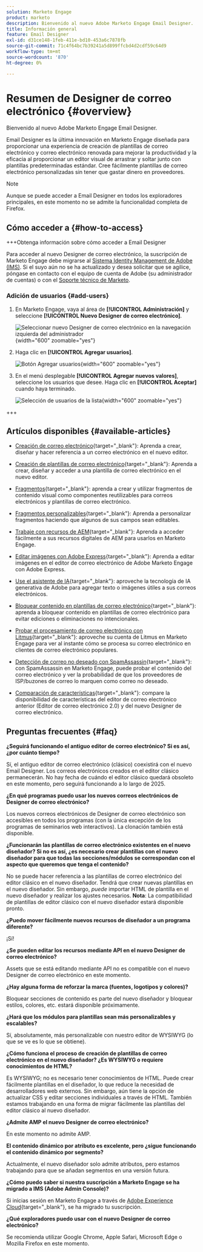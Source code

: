 ```yaml
---
solution: Marketo Engage
product: marketo
description: Bienvenido al nuevo Adobe Marketo Engage Email Designer.
title: Información general
feature: Email Designer
exl-id: d31ce148-1feb-411e-bd10-453a6c7878fb
source-git-commit: 71c4f64bc7b39241a5d899ffcbd4d2cdf59c64d9
workflow-type: tm+mt
source-wordcount: '870'
ht-degree: 0%

---
```


# Resumen de Designer de correo electrónico {#overview}

Bienvenido al nuevo Adobe Marketo Engage Email Designer.

Email Designer es la última innovación en Marketo Engage diseñada para proporcionar una experiencia de creación de plantillas de correo electrónico y correo electrónico renovada para mejorar la productividad y la eficacia al proporcionar un editor visual de arrastrar y soltar junto con plantillas predeterminadas estándar. Cree fácilmente plantillas de correo electrónico personalizadas sin tener que gastar dinero en proveedores.

>[!NOTE]
>
>Aunque se puede acceder a Email Designer en todos los exploradores principales, en este momento no se admite la funcionalidad completa de Firefox.

## Cómo acceder a {#how-to-access}

+++Obtenga información sobre cómo acceder a Email Designer

Para acceder al nuevo Designer de correo electrónico, la suscripción de Marketo Engage debe migrarse al [Sistema Identity Management de Adobe (IMS)](https://experienceleague.adobe.com/es/docs/marketo/using/product-docs/administration/marketo-with-adobe-identity/adobe-identity-management-overview). Si el suyo aún no se ha actualizado y desea solicitar que se agilice, póngase en contacto con el equipo de cuenta de Adobe (su administrador de cuentas) o con el [Soporte técnico de Marketo](https://nation.marketo.com/t5/support/ct-p/Support).

### Adición de usuarios {#add-users}

1. En Marketo Engage, vaya al área de **[!UICONTROL Administración]** y seleccione **[!UICONTROL Nuevo Designer de correo electrónico]**.

   ![Seleccionar nuevo Designer de correo electrónico en la navegación izquierda del administrador](assets/overview-1.png){width="600" zoomable="yes"}

1. Haga clic en **[!UICONTROL Agregar usuarios]**.

   ![Botón Agregar usuarios](assets/overview-2.png){width="600" zoomable="yes"}

1. En el menú desplegable **[!UICONTROL Agregar nuevos valores]**, seleccione los usuarios que desee. Haga clic en **[!UICONTROL Aceptar]** cuando haya terminado.

   ![Selección de usuarios de la lista](assets/overview-3.png){width="600" zoomable="yes"}

+++

## Artículos disponibles {#available-articles}

* [Creación de correo electrónico](/help/marketo/product-docs/email-marketing/email-designer/email-authoring.md){target="_blank"}: Aprenda a crear, diseñar y hacer referencia a un correo electrónico en el nuevo editor.

* [Creación de plantillas de correo electrónico](/help/marketo/product-docs/email-marketing/email-designer/email-template-authoring.md){target="_blank"}: Aprenda a crear, diseñar y acceder a una plantilla de correo electrónico en el nuevo editor.

* [Fragmentos](/help/marketo/product-docs/email-marketing/email-designer/fragments.md){target="_blank"}: aprenda a crear y utilizar fragmentos de contenido visual como componentes reutilizables para correos electrónicos y plantillas de correo electrónico.

* [Fragmentos personalizables](/help/marketo/product-docs/email-marketing/email-designer/customizable-fragments.md){target="_blank"}: Aprenda a personalizar fragmentos haciendo que algunos de sus campos sean editables.

* [Trabaje con recursos de AEM](/help/marketo/product-docs/email-marketing/email-designer/aem-assets.md){target="_blank"}: Aprenda a acceder fácilmente a sus recursos digitales de AEM para usarlos en Marketo Engage.

* [Editar imágenes con Adobe Express](/help/marketo/product-docs/email-marketing/email-designer/edit-images-adobe-express.md){target="_blank"}: Aprenda a editar imágenes en el editor de correo electrónico de Adobe Marketo Engage con Adobe Express.

* [Use el asistente de IA](/help/marketo/product-docs/email-marketing/email-designer/ai-assistant.md){target="_blank"}: aproveche la tecnología de IA generativa de Adobe para agregar texto o imágenes útiles a sus correos electrónicos.

* [Bloquear contenido en plantillas de correo electrónico](/help/marketo/product-docs/email-marketing/email-designer/content-locking.md){target="_blank"}: aprenda a bloquear contenido en plantillas de correo electrónico para evitar ediciones o eliminaciones no intencionales.

* [Probar el procesamiento de correo electrónico con Litmus](/help/marketo/product-docs/email-marketing/email-designer/test-email-rendering.md){target="_blank"}: aproveche su cuenta de Litmus en Marketo Engage para ver al instante cómo se procesa su correo electrónico en clientes de correo electrónico populares.

* [Detección de correo no deseado con SpamAssassin](/help/marketo/product-docs/email-marketing/email-designer/spam-report.md){target="_blank"}: con SpamAssassin en Marketo Engage, puede probar el contenido del correo electrónico y ver la probabilidad de que los proveedores de ISP/buzones de correo lo marquen como correo no deseado.

* [Comparación de características](/help/marketo/product-docs/email-marketing/email-designer/feature-comparison.md){target="_blank"}: compare la disponibilidad de características del editor de correo electrónico anterior (Editor de correo electrónico 2.0) y del nuevo Designer de correo electrónico.

## Preguntas frecuentes {#faq}

**¿Seguirá funcionando el antiguo editor de correo electrónico? Si es así, ¿por cuánto tiempo?**

Sí, el antiguo editor de correo electrónico (clásico) coexistirá con el nuevo Email Designer. Los correos electrónicos creados en el editor clásico permanecerán. No hay fecha de cuándo el editor clásico quedará obsoleto en este momento, pero seguirá funcionando a lo largo de 2025.

**¿En qué programas puedo usar los nuevos correos electrónicos de Designer de correo electrónico?**

Los nuevos correos electrónicos de Designer de correo electrónico son accesibles en todos los programas (con la única excepción de los programas de seminarios web interactivos). La clonación también está disponible.

**¿Funcionarán las plantillas de correo electrónico existentes en el nuevo diseñador? Si no es así, ¿es necesario crear plantillas con el nuevo diseñador para que todas las secciones/módulos se correspondan con el aspecto que queremos que tenga el contenido?**

No se puede hacer referencia a las plantillas de correo electrónico del editor clásico en el nuevo diseñador. Tendrá que crear nuevas plantillas en el nuevo diseñador. Sin embargo, _puede_ importar HTML de plantilla en el nuevo diseñador y realizar los ajustes necesarios. **Nota**: La compatibilidad de plantillas de editor clásico con el nuevo diseñador estará disponible pronto.

**¿Puedo mover fácilmente nuevos recursos de diseñador a un programa diferente?**

¡Sí!

**¿Se pueden editar los recursos mediante API en el nuevo Designer de correo electrónico?**

Assets que se está editando mediante API no es compatible con el nuevo Designer de correo electrónico en este momento.

**¿Hay alguna forma de reforzar la marca (fuentes, logotipos y colores)?**

Bloquear secciones de contenido es parte del nuevo diseñador y bloquear estilos, colores, etc. estará disponible próximamente.

**¿Hará que los módulos para plantillas sean más personalizables y escalables?**

Sí, absolutamente, más personalizable con nuestro editor de WYSIWYG (lo que se ve es lo que se obtiene).

**¿Cómo funciona el proceso de creación de plantillas de correo electrónico en el nuevo diseñador? ¿Es WYSIWYG o requiere conocimientos de HTML?**

Es WYSIWYG; no es necesario tener conocimientos de HTML. Puede crear fácilmente plantillas en el diseñador, lo que reduce la necesidad de desarrolladores web externos. Sin embargo, aún tiene la opción de actualizar CSS y editar secciones individuales a través de HTML. También estamos trabajando en una forma de migrar fácilmente las plantillas del editor clásico al nuevo diseñador.

**¿Admite AMP el nuevo Designer de correo electrónico?**

En este momento no admite AMP.

**El contenido dinámico por atributo es excelente, pero ¿sigue funcionando el contenido dinámico por segmento?**

Actualmente, el nuevo diseñador solo admite atributos, pero estamos trabajando para que se añadan segmentos en una versión futura.

**¿Cómo puedo saber si nuestra suscripción a Marketo Engage se ha migrado a IMS (Adobe Admin Console)?**

Si inicias sesión en Marketo Engage a través de [Adobe Experience Cloud](https://experiencecloud.adobe.com/){target="_blank"}, se ha migrado tu suscripción.

**¿Qué exploradores puedo usar con el nuevo Designer de correo electrónico?**

Se recomienda utilizar Google Chrome, Apple Safari, Microsoft Edge o Mozilla Firefox en este momento.
